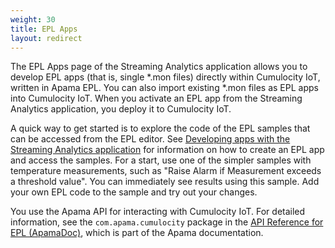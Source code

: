 ```yaml
---
weight: 30
title: EPL Apps
layout: redirect
---
```

The EPL Apps page of the Streaming Analytics application allows you to develop EPL apps (that is, single \*.mon files) directly within Cumulocity IoT, written in Apama EPL. You can also import existing \*.mon files as EPL apps into Cumulocity IoT. When you activate an EPL app from the Streaming Analytics application, you deploy it to Cumulocity IoT.

A quick way to get started is to explore the code of the EPL samples that can be accessed from the EPL editor. See [Developing apps with the Streaming Analytics application](/apama/analytics-introduction//#apama-epl-apps) for information on how to create an EPL app and access the samples. For a start, use one of the simpler samples with temperature measurements, such as "Raise Alarm if Measurement exceeds a threshold value". You can immediately see results using this sample. Add your own EPL code to the sample and try out your changes. 

You use the Apama API for interacting with Cumulocity IoT. For detailed information, see the `com.apama.cumulocity` package in the  [API Reference for EPL (ApamaDoc)](https://documentation.softwareag.com/onlinehelp/Rohan/Apama/v10-5/apama10-5/ApamaDoc/index.html?com/apama/cumulocity/package-summary.html), which is part of the Apama documentation.